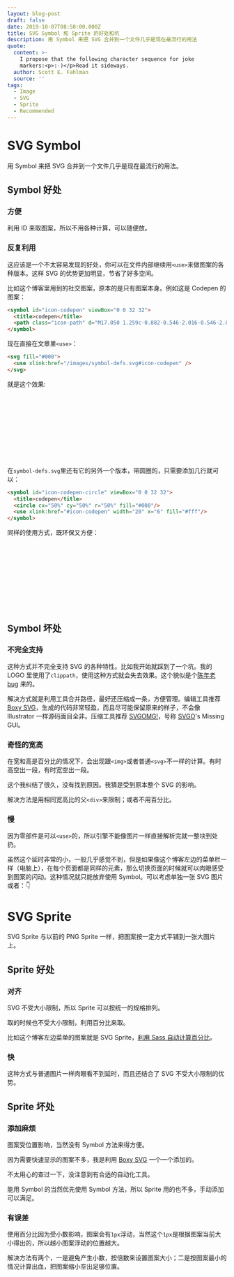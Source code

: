 ```yaml
---
layout: blog-post
draft: false
date: 2019-10-07T08:50:00.000Z
title: SVG Symbol 和 Sprite 的好处和坑
description: 用 Symbol 来把 SVG 合并到一个文件几乎是现在最流行的用法
quote:
  content: >-
    I propose that the following character sequence for joke
    markers:<p>:-)</p>Read it sideways.
  author: Scott E. Fahlman
  source: ''
tags:
  - Image
  - SVG
  - Sprite
  - Recommended
---
```


# SVG Symbol

用 Symbol 来把 SVG 合并到一个文件几乎是现在最流行的用法。

## Symbol 好处

### 方便

利用 ID 来取图案，所以不用各种计算，可以随便放。

### 反复利用

这应该是一个不太容易发现的好处，你可以在文件内部继续用`<use>`来做图案的各种版本。这样 SVG 的优势更加明显，节省了好多空间。

比如这个博客里用到的社交图案，原本的是只有图案本身。例如这是 Codepen 的图案：

```html
<symbol id="icon-codepen" viewBox="0 0 32 32">
  <title>codepen</title>
  <path class="icon-path" d="M17.050 1.259c-0.882-0.546-2.016-0.546-2.855 0.042l-12.764 8.649c-0.672 0.462-1.092 1.218-1.092 2.016v9.321c0 0.84 0.42 1.596 1.134 2.057l12.974 8.355c0.84 0.546 1.931 0.546 2.813 0l13.226-8.482c0.714-0.462 1.134-1.218 1.134-2.057v-9.153c0-0.84-0.42-1.596-1.134-2.057l-13.436-8.691zM26.959 11.378l-4.87 3.191-4.576-3.233-0.042-6.382 9.489 6.424zM14.11 4.954v6.256l-4.702 3.191-4.702-3.065 9.405-6.382zM3.446 14.401l3.023 1.973-3.023 2.057v-4.031zM14.195 27.753l-9.447-6.172 4.744-3.233 4.744 3.107c-0.042 0-0.042 6.298-0.042 6.298zM12.389 16.332l3.065-2.099 3.569 2.267-3.149 2.099-3.485-2.267zM17.553 27.753v-6.298l4.535-2.939 4.87 3.107-9.405 6.13zM28.302 18.557l-3.233-2.057 3.233-2.099v4.157z"/>
</symbol>
```

现在直接在文章里`<use>`：

```html
<svg fill="#000">
  <use xlink:href="/images/symbol-defs.svg#icon-codepen" />
</svg>
```

就是这个效果:

<p style="text-align: center; max-height: 150px;">
  <svg fill="#000">
    <use xlink:href="/images/symbol-defs.svg#icon-codepen" />
  </svg>
</p>

在`symbol-defs.svg`里还有它的另外一个版本，带圆圈的，只需要添加几行就可以：

```html
<symbol id="icon-codepen-circle" viewBox="0 0 32 32">
  <title>codepen</title>
  <circle cx="50%" cy="50%" r="50%" fill="#000"/>
  <use xlink:href="#icon-codepen" width="20" x="6" fill="#fff"/>
</symbol>
```

同样的使用方式，既环保又方便：

<p style="text-align: center; max-height: 150px;">
  <svg fill="#000">
    <use xlink:href="/images/symbol-defs.svg#icon-codepen-circle" />
  </svg>
</p>

## Symbol 坏处

### 不完全支持

这种方式并不完全支持 SVG 的各种特性。比如我开始就踩到了一个坑。我的 LOGO 里使用了`clippath`，使用这种方式就会失去效果。这个貌似是个[陈年老 bug](https://bugs.chromium.org/p/chromium/issues/detail?id=109212) 来的。

解决方式就是利用工具合并路径，最好还压缩成一条，方便管理。编辑工具推荐 [Boxy SVG](https://boxy-svg.com/main.html#download)，生成的代码非常轻盈，而且尽可能保留原来的样子，不会像 Illustrator 一样源码面目全非。压缩工具推荐 [SVGOMG!](https://jakearchibald.github.io/svgomg/)，号称 [SVGO](https://github.com/svg/svgo)'s Missing GUI。

### 奇怪的宽高

在宽和高是百分比的情况下，会出现跟`<img>`或者普通`<svg>`不一样的计算。有时高空出一段，有时宽空出一段。

这个我纠结了很久，没有找到原因。我猜是受到原本整个 SVG 的影响。

解决方法是用相同宽高比的父`<div>`来限制；或者不用百分比。

### 慢

因为零部件是可以`<use>`的，所以引擎不能像图片一样直接解析完就一整块到处扔。

虽然这个延时非常的小，一般几乎感觉不到，但是如果像这个博客左边的菜单栏一样（电脑上），在每个页面都是同样的元素，那么切换页面的时候就可以肉眼感受到图案的闪动。这种情况就只能放弃使用 Symbol。可以考虑单独一张 SVG 图片或者：:point_down:

# SVG Sprite

SVG Sprite 与以前的 PNG Sprite 一样，把图案按一定方式平铺到一张大图片上。

## Sprite 好处

### 对齐

SVG 不受大小限制，所以 Sprite 可以按统一的规格排列。

取的时候也不受大小限制，利用百分比来取。

比如这个博客左边菜单的图案就是 SVG Sprite，[利用 Sass 自动计算百分比](https://github.com/crimx/blog/blob/master/themes/crimx/source/_scss/libs/_svg-icons.scss)。

### 快

这种方式与普通图片一样肉眼看不到延时，而且还结合了 SVG 不受大小限制的优势。

## Sprite 坏处

### 添加麻烦

图案受位置影响，当然没有 Symbol 方法来得方便。

因为需要快速显示的图案不多，我是利用 [Boxy SVG](https://boxy-svg.com/main.html#download) 一个一个添加的。

不太用心的查过一下，没注意到有合适的自动化工具。

能用 Symbol 的当然优先使用 Symbol 方法，所以 Sprite 用的也不多，手动添加可以满足。

### 有误差

使用百分比因为受小数影响，图案会有`1px`浮动，当然这个`1px`是根据图案当前大小得出的，所以越小图案浮动的位置越大。

解决方法有两个，一是避免产生小数，按倍数来设置图案大小；二是按图案最小的情况计算出血，把图案缩小空出足够位置。

